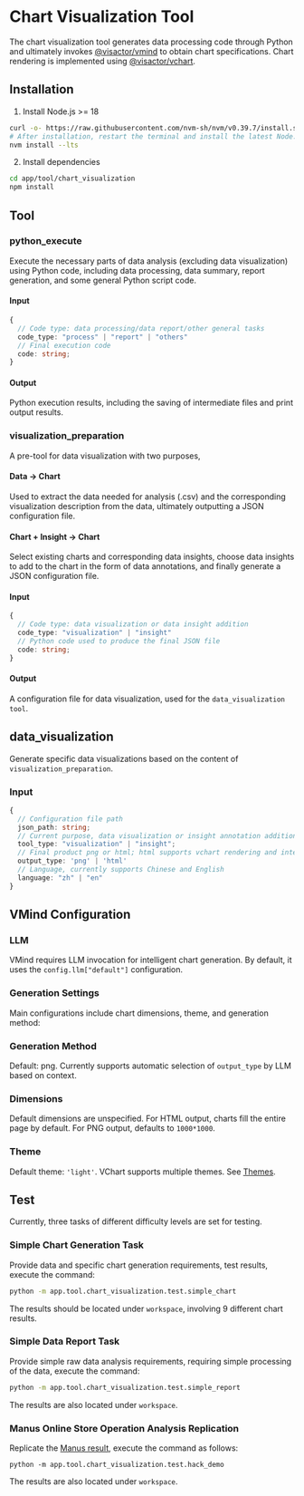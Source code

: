 

# Chart Visualization Tool

The chart visualization tool generates data processing code through Python and ultimately invokes [@visactor/vmind](https://github.com/VisActor/VMind) to obtain chart specifications. Chart rendering is implemented using [@visactor/vchart](https://github.com/VisActor/VChart).

## Installation

1. Install Node.js >= 18

```bash
curl -o- https://raw.githubusercontent.com/nvm-sh/nvm/v0.39.7/install.sh | bash
# After installation, restart the terminal and install the latest Node.js LTS version:
nvm install --lts
```

2. Install dependencies

```bash
cd app/tool/chart_visualization
npm install
```

## Tool
### python_execute

Execute the necessary parts of data analysis (excluding data visualization) using Python code, including data processing, data summary, report generation, and some general Python script code.

#### Input
```typescript
{
  // Code type: data processing/data report/other general tasks
  code_type: "process" | "report" | "others"
  // Final execution code
  code: string;
}
```

#### Output
Python execution results, including the saving of intermediate files and print output results.

### visualization_preparation

A pre-tool for data visualization with two purposes,

#### Data -> Chart
Used to extract the data needed for analysis (.csv) and the corresponding visualization description from the data, ultimately outputting a JSON configuration file.

#### Chart + Insight -> Chart
Select existing charts and corresponding data insights, choose data insights to add to the chart in the form of data annotations, and finally generate a JSON configuration file.

#### Input
```typescript
{
  // Code type: data visualization or data insight addition
  code_type: "visualization" | "insight"
  // Python code used to produce the final JSON file
  code: string;
}
```

#### Output
A configuration file for data visualization, used for the `data_visualization tool`.

## data_visualization

Generate specific data visualizations based on the content of `visualization_preparation`.

### Input
```typescript
{
  // Configuration file path
  json_path: string;
  // Current purpose, data visualization or insight annotation addition
  tool_type: "visualization" | "insight";
  // Final product png or html; html supports vchart rendering and interaction
  output_type: 'png' | 'html'
  // Language, currently supports Chinese and English
  language: "zh" | "en"
}
```

## VMind Configuration

### LLM

VMind requires LLM invocation for intelligent chart generation. By default, it uses the `config.llm["default"]` configuration.

### Generation Settings

Main configurations include chart dimensions, theme, and generation method:
### Generation Method
Default: png. Currently supports automatic selection of `output_type` by LLM based on context.

### Dimensions
Default dimensions are unspecified. For HTML output, charts fill the entire page by default. For PNG output, defaults to `1000*1000`.

### Theme
Default theme: `'light'`. VChart supports multiple themes. See [Themes](https://www.visactor.io/vchart/guide/tutorial_docs/Theme/Theme_Extension).

## Test

Currently, three tasks of different difficulty levels are set for testing.

### Simple Chart Generation Task

Provide data and specific chart generation requirements, test results, execute the command:
```bash
python -m app.tool.chart_visualization.test.simple_chart
```
The results should be located under `workspace`, involving 9 different chart results.

### Simple Data Report Task

Provide simple raw data analysis requirements, requiring simple processing of the data, execute the command:
```bash
python -m app.tool.chart_visualization.test.simple_report
```
The results are also located under `workspace`.

### Manus Online Store Operation Analysis Replication

Replicate the [Manus result](https://manus.im/share/c3onakN6Iajcm1Vt1xAVG7?replay=1), execute the command as follows:

```
python -m app.tool.chart_visualization.test.hack_demo
```
The results are also located under `workspace`.
